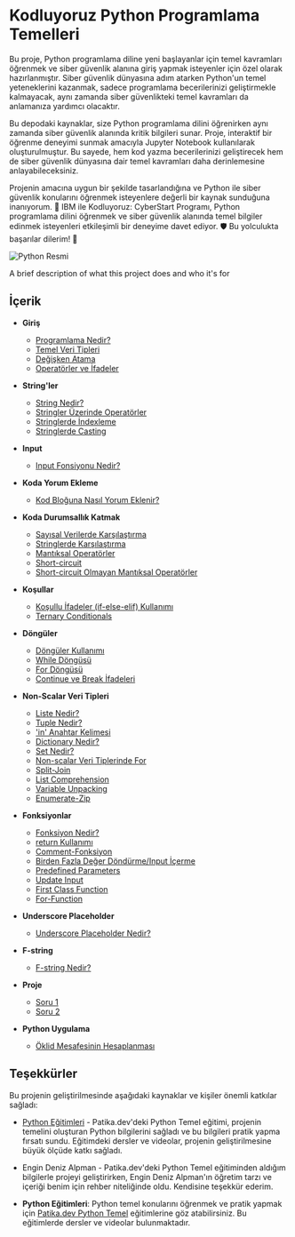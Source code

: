 #  **Kodluyoruz Python Programlama Temelleri**

Bu proje, Python programlama diline yeni başlayanlar için temel kavramları öğrenmek ve siber güvenlik alanına giriş yapmak isteyenler için özel olarak hazırlanmıştır. Siber güvenlik dünyasına adım atarken Python'un temel yeteneklerini kazanmak, sadece programlama becerilerinizi geliştirmekle kalmayacak, aynı zamanda siber güvenlikteki temel kavramları da anlamanıza yardımcı olacaktır.

Bu depodaki kaynaklar, size Python programlama dilini öğrenirken aynı zamanda siber güvenlik alanında kritik bilgileri sunar. Proje, interaktif bir öğrenme deneyimi sunmak amacıyla Jupyter Notebook kullanılarak oluşturulmuştur. Bu sayede, hem kod yazma becerilerinizi geliştirecek hem de siber güvenlik dünyasına dair temel kavramları daha derinlemesine anlayabileceksiniz.

Projenin amacına uygun bir şekilde tasarlandığına ve Python ile siber güvenlik konularını öğrenmek isteyenlere değerli bir kaynak sunduğuna inanıyorum. 🌟 IBM ile Kodluyoruz: CyberStart Programı, Python programlama dilini öğrenmek ve siber güvenlik alanında temel bilgiler edinmek isteyenleri etkileşimli bir deneyime davet ediyor. 🛡️ Bu yolculukta başarılar dilerim! 🚀


![Python Resmi](https://upload.wikimedia.org/wikipedia/commons/thumb/c/c3/Python-logo-notext.svg/240px-Python-logo-notext.svg.png)

A brief description of what this project does and who it's for

##  **İçerik**

- **Giriş**
  - [Programlama Nedir?](https://github.com/SumeyraBayrak/Kodluyoruz-Python-Programlama-Temelleri/blob/main/Kodluyoruz-Python-Programlama-Temelleri/Python-1/1-%20Giri%C5%9F/1-programlama-nedir.ipynb)
  - [Temel Veri Tipleri](https://github.com/SumeyraBayrak/Kodluyoruz-Python-Programlama-Temelleri/blob/main/Kodluyoruz-Python-Programlama-Temelleri/Python-1/1-%20Giri%C5%9F/2-temel-veri-tipleri.ipynb)
  - [Değişken Atama](#değişken-atama)
  - [Operatörler ve İfadeler](#operatörler-ve-İfadeler)

- **String'ler**
  - [String Nedir?](#string-nedir)
  - [Stringler Üzerinde Operatörler](#stringler-üzerinde-operatörler)
  - [Stringlerde İndexleme](#stringlerde-İndexleme)
  - [Stringlerde Casting](#stringlerde-casting)

- **Input**
  - [Input Fonsiyonu Nedir?](#input-fonsiyonu-nedir)

- **Koda Yorum Ekleme**
  - [Kod Bloğuna Nasıl Yorum Eklenir?](#kod-bloğuna-nasıl-yorum-eklenir)

- **Koda Durumsallık Katmak**
  - [Sayısal Verilerde Karşılaştırma](#sayısal-verilerde-karşılaştırma)
  - [Stringlerde Karşılaştırma](#stringlerde-karşılaştırma)
  - [Mantıksal Operatörler](#mantıksal-operatörler)
  - [Short-circuit](#short-circuit)
  - [Short-circuit Olmayan Mantıksal Operatörler](#short-circuit-olmayan-mantıksal-operatörler)

- **Koşullar**
  - [Koşullu İfadeler (if-else-elif) Kullanımı](#koşullu-ifadeler-if-else-elif-kullanımı)
  - [Ternary Conditionals](#ternary-conditionals)

- **Döngüler**
  - [Döngüler Kullanımı](#döngüler-kullanımı)
  - [While Döngüsü](#while-döngüsü)
  - [For Döngüsü](#for-döngüsü)
  - [Continue ve Break İfadeleri](#continue-ve-break-ifadeleri)

- **Non-Scalar Veri Tipleri**
  - [Liste Nedir?](#liste-nedir)
  - [Tuple Nedir?](#tuple-nedir)
  - ['in' Anahtar Kelimesi](#in-anahtar-kelimesi)
  - [Dictionary Nedir?](#dictionary-nedir)
  - [Set Nedir?](#set-nedir)
  - [Non-scalar Veri Tiplerinde For](#non-scalar-veri-tiplerinde-for)
  - [Split-Join](#split-join)
  - [List Comprehension](#list-comprehension)
  - [Variable Unpacking](#variable-unpacking)
  - [Enumerate-Zip](#enumerate-zip)

- **Fonksiyonlar**
  - [Fonksiyon Nedir?](#fonksiyon-nedir)
  - [return Kullanımı](#return-kullanımı)
  - [Comment-Fonksiyon](#comment-fonksiyon)
  - [Birden Fazla Değer Döndürme/Input İçerme](#birden-fazla-değer-döndürmeinput-içerme)
  - [Predefined Parameters](#predefined-parameters)
  - [Update Input](#update-input)
  - [First Class Function](#first-class-function)
  - [For-Function](#for-function)

- **Underscore Placeholder**
  - [Underscore Placeholder Nedir?](#underscore-placeholder-nedir)

- **F-string**
  - [F-string Nedir?](#f-string-nedir)

- **Proje**
  - [Soru 1](#soru-1)
  - [Soru 2](#soru-2)

- **Python Uygulama**
  - [Öklid Mesafesinin Hesaplanması](#soru-1)

##   **Teşekkürler**

Bu projenin geliştirilmesinde aşağıdaki kaynaklar ve kişiler önemli katkılar sağladı:

- [Python Eğitimleri](https://academy.patika.dev/tr/courses/python-temel/coderbyte-challenge) - Patika.dev'deki Python Temel eğitimi, projenin temelini oluşturan Python bilgilerini sağladı ve bu bilgileri pratik yapma fırsatı sundu. Eğitimdeki dersler ve videolar, projenin geliştirilmesine büyük ölçüde katkı sağladı.
- Engin Deniz Alpman - Patika.dev'deki Python Temel eğitiminden aldığım bilgilerle projeyi geliştirirken, Engin Deniz Alpman'ın öğretim tarzı ve içeriği benim için rehber niteliğinde oldu. Kendisine teşekkür ederim.

- **Python Eğitimleri**: Python temel konularını öğrenmek ve pratik yapmak için [Patika.dev Python Temel](https://academy.patika.dev/tr/courses/python-temel/coderbyte-challenge) eğitimlerine göz atabilirsiniz. Bu eğitimlerde dersler ve videolar bulunmaktadır.

